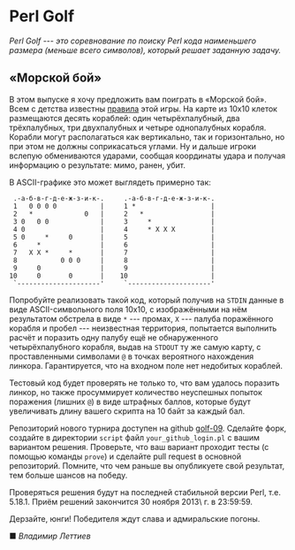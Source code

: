 # Perl Golf

_Perl Golf --- это соревнование по поиску Perl кода наименьшего размера (меньше
всего символов), который решает заданную задачу._

## «Морской бой»

В этом выпуске я хочу предложить вам поиграть в «Морской бой». Всем с детства
известны
[правила](http://ru.wikipedia.org/wiki/%D0%9C%D0%BE%D1%80%D1%81%D0%BA%D0%BE%D0%B9_%D0%B1%D0%BE%D0%B9_%28%D0%B8%D0%B3%D1%80%D0%B0%29)
этой игры. На карте из 10x10 клеток размещаются десять кораблей: один
четырёхпалубный, два трёхпалубных, три двухпалубных и четыре однопалубных
корабля. Корабли могут располагаться как вертикально, так и горизонтально, но
при этом не должны соприкасаться углами. Ну и дальше игроки вслепую обмениваются
ударами, сообщая координаты удара и получая информацию о результате: мимо,
ранен, убит.

В ASCII-графике это может выглядеть примерно так:
           
     .-а-б-в-г-д-е-ж-з-и-к-.     .-а-б-в-г-д-е-ж-з-и-к-.
     1   0 0 0 0           |     1 *                   |
     2   *             0   |     2   *                 |
     3 0   0 0             |     3     *               |
     4 0                   |     4     * X X X         |
     5 0     *     0       |     5                     |
     6     *               |     6                     |
     7   X X *     *       |     7                     |
     8           0 0 0     |     8                     |
     9     0               |     9                     |
    10     0       0       |    10                     |
     `---------------------'     `---------------------'

Попробуйте реализовать такой код, который получив на `STDIN` данные в виде
ASCII-символьного поля 10x10, с изображёнными на нём результатом обстрела в виде
`*` --- промах, `X` --- палуба поражённого корабля и пробел --- неизвестная
территория, попытается выполнить расчёт и поразить одну палубу ещё не
обнаруженного четырёхпалубного корабля, выдав на `STDOUT` ту же самую карту, с
проставленными символами `@` в точках вероятного нахождения линкора.
Гарантируется, что на входном поле нет недобитых кораблей.

Тестовый код будет проверять не только то, что вам удалось поразить линкор, но
также просуммирует количество неуспешных попыток поражения (лишних `@`) в виде
штрафных баллов, которые будут увеличивать длину вашего скрипта на 10 байт за
каждый бал.

Репозиторий нового турнира доступен на github
[golf-09](https://github.com/PragmaticPerl/golf-09). Сделайте форк, создайте в
директории `script` файл `your_github_login.pl` с вашим вариантом решения.
Проверьте, что ваш вариант проходит тесты (с помощью команды `prove`) и сделайте
pull request в основной репозиторий. Помните, что чем раньше вы опубликуете свой
результат, тем больше шансов на победу.

Проверяться решения будут на последней стабильной версии Perl, т.е. 5.18.1.
Приём решений закончится 30 ноября 2013\ г. в 23:59:59.

Дерзайте, юнги! Победителя ждут слава и адмиральские погоны.

■ _Владимир Леттиев_

